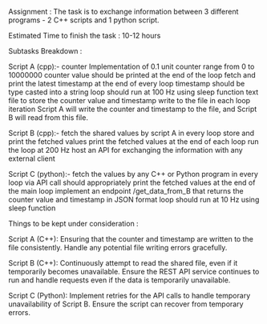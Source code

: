 Assignment : The task is to exchange information between 3 different programs - 2 C++ scripts and 1 python script.


Estimated Time to finish the task : 10-12 hours


Subtasks Breakdown : 

Script A (cpp):-
counter Implementation of 0.1 unit
counter range from 0 to 10000000
counter value should be printed at the end of the loop
fetch and print the latest timestamp at the end of every loop
timestamp should be type casted into a string
loop should run at 100 Hz using sleep function
text file to store the counter value and timestamp
write to the file in each loop iteration
Script A will write the counter and timestamp to the file, and Script B will read from this file.

Script B (cpp):-
fetch the shared values by script A in every loop
store and print the fetched values
print the fetched values at the end of each loop
run the loop at 200 Hz
host an API for exchanging the information with any external client

Script C (python):-
fetch the values by any C++ or Python program in every loop via API call
should appropriately print the fetched values at the end of the main loop
implement an endpoint /get_data_from_B that returns the counter value and timestamp in JSON format
loop should run at 10 Hz using sleep function


Things to be kept under consideration : 

Script A (C++):
Ensuring that the counter and timestamp are written to the file consistently.
Handle any potential file writing errors gracefully.

Script B (C++):
Continuously attempt to read the shared file, even if it temporarily becomes unavailable.
Ensure the REST API service continues to run and handle requests even if the data is temporarily unavailable.

Script C (Python):
Implement retries for the API calls to handle temporary unavailability of Script B.
Ensure the script can recover from temporary errors.